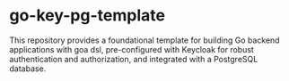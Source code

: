 # go-key-pg-template
This repository provides a foundational template for building Go backend applications with goa dsl, pre-configured with Keycloak for robust authentication and authorization, and integrated with a PostgreSQL database.
